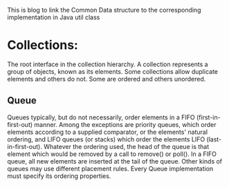This is blog to link the Common Data structure to the corresponding implementation in Java util class

# Collections: 

The root interface in the collection hierarchy. A collection represents a group of objects, known as its elements. 
Some collections allow duplicate elements and others do not. Some are ordered and others unordered. 



## Queue

Queues typically, but do not necessarily, order elements in a FIFO (first-in-first-out) manner. 
Among the exceptions are priority queues, which order elements according to a supplied comparator, 
or the elements' natural ordering, and LIFO queues (or stacks) which order the elements LIFO (last-in-first-out). 
Whatever the ordering used, the head of the queue is that element which would be removed by a call to remove() or poll(). 
In a FIFO queue, all new elements are inserted at the tail of the queue. Other kinds of queues may use different placement rules. 
Every Queue implementation must specify its ordering properties.
